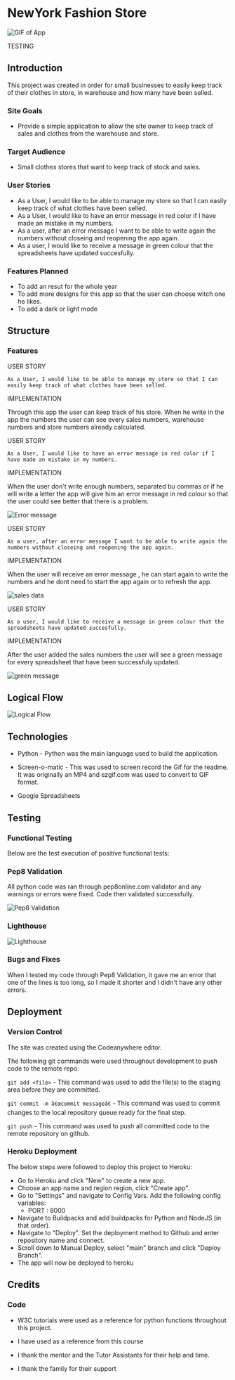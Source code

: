# NewYork Fashion Store

![GIF of App](documents/gif.gif)

TESTING

## Introduction

This project was created in order for small businesses to easily keep track of their clothes in store, in warehouse and how many have been selled.

### Site Goals

* Provide a simple application to allow the site owner to keep track of sales and clothes from the warehouse and store.

### Target Audience

* Small clothes stores that want to keep track of stock and sales.

### User Stories

* As a User, I would like to be able to manage my store so that I can easily keep track of what clothes have been selled.
* As a User, I would like to have an error message in red color if I have made an mistake in my numbers.
* As a user, after an error message I want to be able to write again the numbers without closeing and reopening the app again.
* As a user, I would like to receive a message in green colour that the spreadsheets have updated succesfully.

### Features Planned

* To add an resut for the whole year
* To add more designs for this app so that the user can choose witch one he likes.
* To add a dark or light mode  

## Structure

### Features

USER STORY

`
As a User, I would like to be able to manage my store so that I can easily keep track of what clothes have been selled.
`

IMPLEMENTATION

Through this app the user can keep track of his store. When he write in the app the numbers the user can see every sales numbers,  warehouse numbers and store numbers already calculated.

USER STORY

`
As a User, I would like to have an error message in red color if I have made an mistake in my numbers.
`

IMPLEMENTATION

When the user don't write enough numbers, separated bu commas or if he will write a letter the app will give him an error message in red colour so that the user could see better that there is a problem.

![Error message](documents/error.png)

USER STORY

`
As a user, after an error message I want to be able to write again the numbers without closeing and reopening the app again.
`

IMPLEMENTATION

When the user will receive an error message , he can start again to write the numbers and he dont need to start the app again or to refresh the app.

![sales data](documents/sales-data-again.png)

USER STORY

`
As a user, I would like to receive a message in green colour that the spreadsheets have updated succesfully.
`

IMPLEMENTATION

After the user added the sales numbers the user will see a green message for every spreadsheet that have been successfuly updated.

![green message](documents/green-messages.png)

## Logical Flow

![Logical Flow](documents/logical-flow.png)


## Technologies

* Python - Python was the main language used to build the application.

* Screen-o-matic - This was used to screen record the Gif for the readme. It was originally an MP4 and ezgif.com was used to convert to GIF format.

* Google Spreadsheets

## Testing

### Functional Testing

Below are the test execution of positive functional tests:

### Pep8 Validation

All python code was ran through pep8online.com validator and any warnings or errors were fixed. Code then validated successfully.

![Pep8 Validation](documents/validate.png)

### Lighthouse

![Lighthouse](documents/lighthouse.png)

### Bugs and Fixes

When I tested my code through Pep8 Validation, it gave me an error that one of the lines is too long, so I made it shorter and I didn't have any other errors.

## Deployment

### Version Control
The site was created using the Codeanywhere editor.

The following git commands were used throughout development to push code to the remote repo:

```git add <file>``` - This command was used to add the file(s) to the staging area before they are committed.

```git commit -m â€œcommit messageâ€``` - This command was used to commit changes to the local repository queue ready for the final step.

```git push``` - This command was used to push all committed code to the remote repository on github.

### Heroku Deployment

The below steps were followed to deploy this project to Heroku:

* Go to Heroku and click "New" to create a new app.
* Choose an app name and region region, click "Create app".
* Go to "Settings" and navigate to Config Vars. Add the following config variables:
    * PORT : 8000
* Navigate to Buildpacks and add buildpacks for Python and NodeJS (in that order).
* Navigate to "Deploy". Set the deployment method to Github and enter repository name and connect.
* Scroll down to Manual Deploy, select "main" branch and click "Deploy Branch".
* The app will now be deployed to heroku

## Credits

### Code

* W3C tutorials were used as a reference for python functions throughout this project.

* I have used as a reference from this course

* I thank the mentor and the Tutor Assistants for their help and time.

* I thank the family for their support

